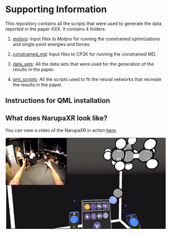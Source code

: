 # Supporting Information

This repository contains all the scripts that were used to generate the data reported in the paper XXX.
It contains 4 folders:

1. [molpro](./molpro): Input files to Molpro for running the constrained optimizations and single point energies and forces.

2. [constrained_md](./constrained_md): Input files to CP2K for running the constrained MD.

3. [data_sets](./data_sets): All the data sets that were used for the generation of the results in the paper.

4. [qml_scripts](./qml_scripts): All the scripts used to fit the neural networks that recreate the results in the paper.


## Instructions for QML installation


## What does NarupaXR look like?

You can view a video of the NarupaXR in action [here](https://www.youtube.com/watch?v=oUdHrNsiXlA).

 ![Image](visuals/narupaxr.png?raw=true)
